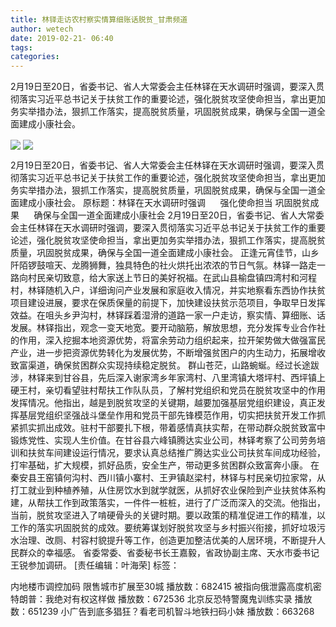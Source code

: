 ```yaml
---
title: 林铎走访农村察实情算细账话脱贫_甘肃频道
author: wetech
date: 2019-02-21- 06:40
tags: 
categories: 
---
```

2月19日至20日，省委书记、省人大常委会主任林铎在天水调研时强调，要深入贯彻落实习近平总书记关于扶贫工作的重要论述，强化脱贫攻坚使命担当，拿出更加务实举措办法，狠抓工作落实，提高脱贫质量，巩固脱贫成果，确保与全国一道全面建成小康社会。
<!-- more -->
                
<img align="center" border="0" src="http://p2.ifengimg.com/a/2019_08/233f36cbf910a0a_size35_w449_h299.jpg" />
                
<img align="center" border="0" src="http://p2.ifengimg.com/a/2016/0810/204c433878d5cf9size1_w16_h16.png" />
                
            
2月19日至20日，省委书记、省人大常委会主任林铎在天水调研时强调，要深入贯彻落实习近平总书记关于扶贫工作的重要论述，强化脱贫攻坚使命担当，拿出更加务实举措办法，狠抓工作落实，提高脱贫质量，巩固脱贫成果，确保与全国一道全面建成小康社会。
原标题：林铎在天水调研时强调
     强化使命担当 巩固脱贫成果
     确保与全国一道全面建成小康社会
2月19日至20日，省委书记、省人大常委会主任林铎在天水调研时强调，要深入贯彻落实习近平总书记关于扶贫工作的重要论述，强化脱贫攻坚使命担当，拿出更加务实举措办法，狠抓工作落实，提高脱贫质量，巩固脱贫成果，确保与全国一道全面建成小康社会。
正逢元宵佳节，山乡阡陌锣鼓喧天、龙腾狮舞，独具特色的社火烘托出浓浓的节日气氛。林铎一路走一路向村民亲切致意，给大家送上节日的美好祝福。在武山县榆盘镇四湾村和河程村，林铎随机入户，详细询问产业发展和家庭收入情况，并实地察看东西协作扶贫项目建设进展，要求在保质保量的前提下，加快建设扶贫示范项目，争取早日发挥效益。在咀头乡尹沟村，林铎踩着湿滑的道路一家一户走访，察实情、算细账、话发展。林铎指出，观念一变天地宽。要开动脑筋，解放思想，充分发挥专业合作社的作用，深入挖掘本地资源优势，将富余劳动力组织起来，拉开架势做大做强富民产业，进一步把资源优势转化为发展优势，不断增强贫困户的内生动力，拓展增收致富渠道，确保贫困群众实现持续稳定脱贫。
群山苍茫，山路蜿蜒。经过长途跋涉，林铎来到甘谷县，先后深入谢家湾乡年家湾村、八里湾镇大塔坪村、西坪镇上硬王村，亲切看望驻村帮扶工作队队员，了解村党组织和党员在脱贫攻坚中的作用发挥情况。他指出，越是到脱贫攻坚的关键期，越要加强基层党组织建设，真正发挥基层党组织坚强战斗堡垒作用和党员干部先锋模范作用，切实把扶贫开发工作抓紧抓实抓出成效。驻村干部要扎下根，带着感情真扶实帮，在带动群众脱贫致富中锻炼党性、实现人生价值。在甘谷县六峰镇腾达实业公司，林铎考察了公司劳务培训和扶贫车间建设运行情况，要求认真总结推广腾达实业公司扶贫车间成功经验，打牢基础，扩大规模，抓好品质，安全生产，带动更多贫困群众致富奔小康。
在秦安县王窑镇何沟村、西川镇小寨村、王尹镇赵梁村，林铎与村民亲切拉家常，从打工就业到种植养殖，从住房饮水到就学就医，从抓好农业保险到产业扶贫体系构建，从帮扶工作到政策落实，一件件一桩桩，进行了广泛而深入的交流。他指出，当前，脱贫攻坚进入了啃硬骨头的关键时期。要以政策的精准促进工作的精准，以工作的落实巩固脱贫的成效。要统筹谋划好脱贫攻坚与乡村振兴衔接，抓好垃圾污水治理、改厕、村容村貌提升等工作，创造更加整洁优美的人居环境，不断提升人民群众的幸福感。
省委常委、省委秘书长王嘉毅，省政协副主席、天水市委书记王锐参加调研。
[责任编辑：叶海荣]
标签：
 
 
             
内地楼市调控加码 限售城市扩展至30城
播放数：682415
被指向俄泄露高度机密 特朗普：我绝对有权这样做
播放数：672536
北京反恐特警魔鬼训练实录
播放数：651239
小广告到底多猖狂？看老司机智斗地铁扫码小妹
播放数：663268
